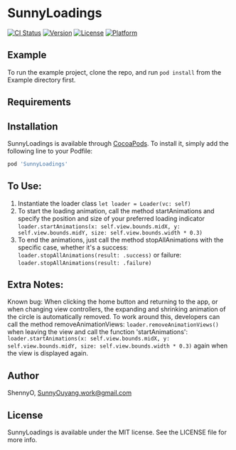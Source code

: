 # SunnyLoadings

[![CI Status](https://img.shields.io/travis/ShennyO/SunnyLoadings.svg?style=flat)](https://travis-ci.org/ShennyO/SunnyLoadings)
[![Version](https://img.shields.io/cocoapods/v/SunnyLoadings.svg?style=flat)](https://cocoapods.org/pods/SunnyLoadings)
[![License](https://img.shields.io/cocoapods/l/SunnyLoadings.svg?style=flat)](https://cocoapods.org/pods/SunnyLoadings)
[![Platform](https://img.shields.io/cocoapods/p/SunnyLoadings.svg?style=flat)](https://cocoapods.org/pods/SunnyLoadings)

## Example

To run the example project, clone the repo, and run `pod install` from the Example directory first.

## Requirements

## Installation

SunnyLoadings is available through [CocoaPods](https://cocoapods.org). To install
it, simply add the following line to your Podfile:

```ruby
pod 'SunnyLoadings'
```

## To Use:

1. Instantiate the loader class  ``` let loader = Loader(vc: self) ```
2. To start the loading animation, call the method startAnimations and specify the position and size of your preferred loading indicator ``` loader.startAnimations(x: self.view.bounds.midX, y: self.view.bounds.midY, size: self.view.bounds.width * 0.3) ```
3. To end the animations, just call the method stopAllAnimations with the specific case, whether it's a success: ``` loader.stopAllAnimations(result: .success) ``` or failure: ``` loader.stopAllAnimations(result: .failure) ```

## Extra Notes:

Known bug: When clicking the home button and returning to the app, or when changing view controllers, the expanding and shrinking animation of the circle is automatically removed. To work around this, developers can call the method removeAnimationViews: ``` loader.removeAnimationViews() ``` when leaving the view and call the function 'startAnimations': ``` loader.startAnimations(x: self.view.bounds.midX, y: self.view.bounds.midY, size: self.view.bounds.width * 0.3) ``` again when the view is displayed again.


## Author

ShennyO, SunnyOuyang.work@gmail.com

## License

SunnyLoadings is available under the MIT license. See the LICENSE file for more info.
